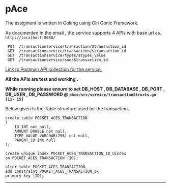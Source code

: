 # **pAce**

The assigment is written in Golang using Gin Gonic Framework.

As documented in the email , the service supports 4 APIs with base url as. `http://localhost:8080/`

     PUT  /transactionservice/transaction/$transaction_id
     GET  /transactionservice/transaction/$transaction_id 
     GET  /transactionservice/types/$types_value 
     GET  /transactionservice/sum/$transaction_id


[Link to Postman API collection for the service.](https://www.getpostman.com/collections/211ba44234f135969965)

**All the APIs are test and working .**

**While running please ensure to set DB_HOST , DB_DATABASE , DB_PORT , DB_USER , DB_PASSWORD @ `pAce/src/service/transactionStructs.go [11- 15]`**

Below given is the Table structure used for the transaction.

    create table POCKET_ACES_TRANSACTION
    (
	    ID INT not null,
	    AMOUNT DOUBLE not null,
	    TYPE_VALUE VARCHAR(256) not null,
	    PARENT_ID int null
    );
    
    create unique index POCKET_ACES_TRANSACTION_ID_Uindex
    on POCKET_ACES_TRANSACTION (ID);
    
    alter table POCKET_ACES_TRANSACTION
    add constraint POCKET_ACES_TRANSACTION_pk
    primary key (ID);

****************